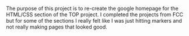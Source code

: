 The purpose of this project is to re-create the google homepage for the HTML/CSS section of the TOP project.  I completed the projects from FCC but for some of the sections I really felt like I was just hitting markers and not really making pages that looked good.
